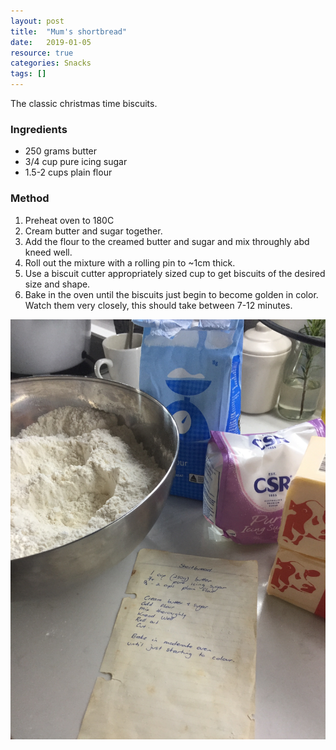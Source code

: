 ```yaml
---
layout: post
title:  "Mum's shortbread"
date:   2019-01-05
resource: true
categories: Snacks
tags: []
---
```


The classic christmas time biscuits.

### Ingredients
* 250 grams butter
* 3/4 cup pure icing sugar
* 1.5-2 cups plain flour

### Method
1. Preheat oven to 180C 
2. Cream butter and sugar together.
3. Add the flour to the creamed butter and sugar and mix throughly abd kneed well.
4. Roll out the mixture with a rolling pin to ~1cm thick.
5. Use a biscuit cutter appropriately sized cup to get biscuits of the desired size and shape.
6. Bake in the oven until the biscuits just begin to become golden in color. Watch them very closely, this should take between 7-12 minutes. 

<img src="/images/IMG_7300.jpg" alt="Shortbread_1">
